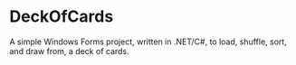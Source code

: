 # DeckOfCards
A simple Windows Forms project, written in .NET/C#, to load, shuffle, sort, and draw from, a deck of cards.